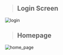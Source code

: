 > ## Login Screen
![login](https://user-images.githubusercontent.com/78833363/161409444-dd7c4b95-899d-4cb3-ac47-1bc38951da9a.gif)

> ## Homepage
![home_page](https://user-images.githubusercontent.com/78833363/161409441-37e90653-d8a5-44af-a779-5c54d6e7de52.gif)
